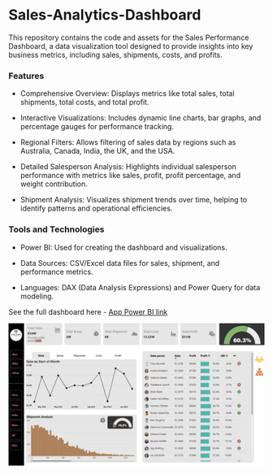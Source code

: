 # Sales-Analytics-Dashboard

This repository contains the code and assets for the Sales Performance Dashboard, a data visualization tool designed to provide insights into key business metrics, including sales, shipments, costs, and profits.

### Features

  * Comprehensive Overview: Displays metrics like total sales, total shipments, total costs, and total profit.
  
  * Interactive Visualizations: Includes dynamic line charts, bar graphs, and percentage gauges for performance tracking.
  
  * Regional Filters: Allows filtering of sales data by regions such as Australia, Canada, India, the UK, and the USA.
    
  * Detailed Salesperson Analysis: Highlights individual salesperson performance with metrics like sales, profit, profit percentage, and weight contribution.
    
  * Shipment Analysis: Visualizes shipment trends over time, helping to identify patterns and operational efficiencies.


### Tools and Technologies

  * Power BI: Used for creating the dashboard and visualizations.

  * Data Sources: CSV/Excel data files for sales, shipment, and performance metrics.
    
  * Languages: DAX (Data Analysis Expressions) and Power Query for data modeling.



See the full dashboard here - [App Power BI link](https://app.powerbi.com/view?r=eyJrIjoiNmY1OTcyMTgtZGNkZi00NzMzLWFhZTEtYTdlMzBmNGE0N2ZjIiwidCI6IjI4MWYwYTc5LWEwYzItNDAxYy04YTRmLTRmNjU1MGVhZjE1ZSJ9)

![Portfolio Dashboard](Sales-dashboard-screenshot.png)
